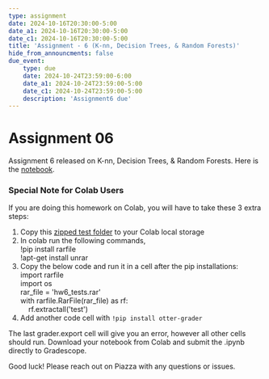 ```yaml
---
type: assignment
date: 2024-10-16T20:30:00-5:00
date_a1: 2024-10-16T20:30:00-5:00
date_c1: 2024-10-16T20:30:00-5:00
title: 'Assignment - 6 (K-nn, Decision Trees, & Random Forests)'
hide_from_announcments: false
due_event: 
    type: due
    date: 2024-10-24T23:59:00-6:00
    date_a1: 2024-10-24T23:59:00-5:00
    date_c1: 2024-10-24T23:59:00-5:00
    description: 'Assignment6 due'
---
```


# Assignment 06

Assignment 6 released on K-nn, Decision Trees, & Random Forests.
Here is the [notebook](https://github.com/tools4ds/ds701_fa2024_assignments/blob/main/assignments/assignment06/assignment6.ipynb).

### Special Note for Colab Users

If you are doing this homework on Colab, you will have to take these 3 extra steps:

1. Copy this [zipped test folder](https://github.com/tools4ds/ds701_fa2024_assignments/blob/main/assignments/assignment06/hw6-tests.rar)
   to your Colab local storage<br>
2. In colab run the following commands, <br>
   !pip install rarfile<br>
   !apt-get install unrar<br>
3. Copy the below code and run it in a cell after the pip installations:<br>
   import rarfile<br>
   import os<br>
   rar_file = 'hw6_tests.rar'<br>
   with rarfile.RarFile(rar_file) as rf:<br>
   &nbsp;&nbsp;&nbsp;&nbsp;rf.extractall('test')<br>
6. Add another code cell with `!pip install otter-grader`

The last grader.export cell will give you an error, however all other cells should run. Download your notebook from Colab and submit the .ipynb directly to Gradescope.

Good luck! Please reach out on Piazza with any questions or issues.

